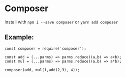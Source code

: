# Composer


Install with `npm i --save composer` or `yarn add composer`

## Example:

```
const composer = require('composer');

const add = (...parms) => parms.reduce((a,b) => a+b);
const mul = (...parms) => parms.reduce((a,b) => a*b);

composer(add, mul(1,add(2,3), 4));

```